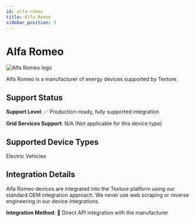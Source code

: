 ```yaml
---
id: alfa-romeo
title: Alfa Romeo
sidebar_position: 3
---
```


# Alfa Romeo

<div style={{ textAlign: 'center', margin: '20px 0' }}>
  <img 
    src="https://device.cms.texture.energy/logo/%20Alfa%20Romeo%20Icon.svg" 
    alt="Alfa Romeo logo" 
    style={{ maxWidth: '200px', maxHeight: '150px' }}
  />
</div>

Alfa Romeo is a manufacturer of energy devices supported by Texture.



## Support Status

**Support Level**: ✅ Production-ready, fully supported integration

**Grid Services Support**: N/A (Not applicable for this device type)

## Supported Device Types

Electric Vehicles

## Integration Details

Alfa Romeo devices are integrated into the Texture platform using our standard OEM integration approach. We never use web scraping or reverse engineering in our device integrations.

**Integration Method**: 🔌 Direct API integration with the manufacturer



